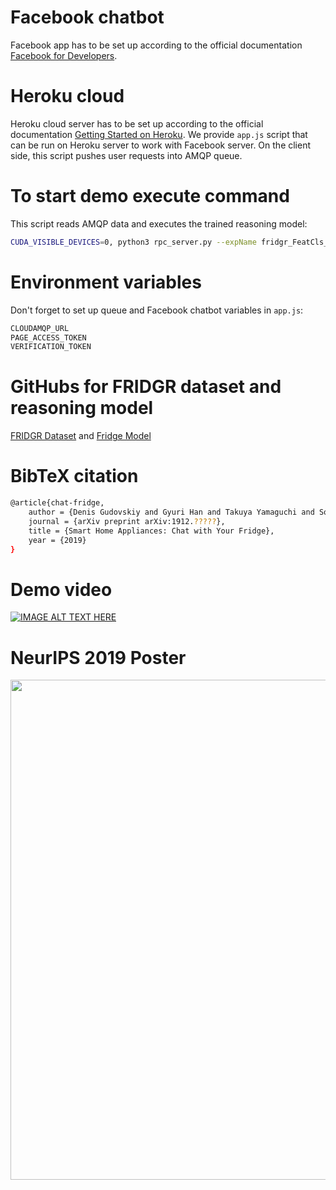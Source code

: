 # Facebook chatbot
Facebook app has to be set up according to the official documentation [Facebook for Developers](https://developers.facebook.com/docs/messenger-platform/).

# Heroku cloud
Heroku cloud server has to be set up according to the official documentation [Getting Started on Heroku](https://devcenter.heroku.com/start).
We provide `app.js` script that can be run on Heroku server to work with Facebook server. On the client side, this script pushes user requests into AMQP queue.

# To start demo execute command
This script reads AMQP data and executes the trained reasoning model:

```bash
CUDA_VISIBLE_DEVICES=0, python3 rpc_server.py --expName fridgr_FeatCls_EmbRandom_CfgArgs0 --gpus 0 --netLength 4 --restoreEpoch 25 --getPreds @configs/args_inference.txt
```

# Environment variables
Don't forget to set up queue and Facebook chatbot variables in `app.js`:
```bash
CLOUDAMQP_URL
PAGE_ACCESS_TOKEN
VERIFICATION_TOKEN
```

# GitHubs for FRIDGR dataset and reasoning model
[FRIDGR Dataset](https://github.com/gudovskiy/fridge-dataset/) and [Fridge Model](https://github.com/gudovskiy/fridge-model)

# BibTeX citation
```bash
@article{chat-fridge,
	author = {Denis Gudovskiy and Gyuri Han and Takuya Yamaguchi and Sotaro Tsukizawa},
	journal = {arXiv preprint arXiv:1912.?????},
	title = {Smart Home Appliances: Chat with Your Fridge},
	year = {2019}
}
```

# Demo video
[![IMAGE ALT TEXT HERE](https://img.youtube.com/vi/UkapMNcXlq8/0.jpg)](https://www.youtube.com/watch?v=UkapMNcXlq8)

# NeurIPS 2019 Poster
<div align="center">
  <img src="images/poster.png" width="800px">
</div>
